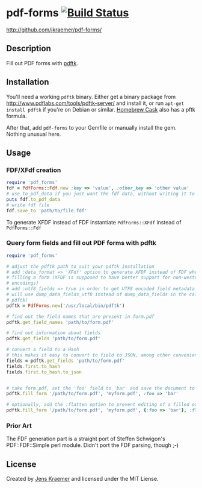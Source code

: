 # pdf-forms [![Build Status](https://travis-ci.org/jkraemer/pdf-forms.png?branch=master)](https://travis-ci.org/jkraemer/pdf-forms)

http://github.com/jkraemer/pdf-forms/

## Description

Fill out PDF forms with [pdftk](http://www.pdflabs.com/tools/pdftk-server/).

## Installation

You'll need a working `pdftk` binary. Either get a binary package from
http://www.pdflabs.com/tools/pdftk-server/ and install it, or run
`apt-get install pdftk` if you're on Debian or similar.
[Homebrew Cask](http://caskroom.io) also has a pftk formula.

After that, add `pdf-forms` to your Gemfile or manually install the gem. Nothing
unusual here.


## Usage

### FDF/XFdf creation

```ruby
require 'pdf_forms'
fdf = PdfForms::Fdf.new :key => 'value', :other_key => 'other value'
# use to_pdf_data if you just want the fdf data, without writing it to a file
puts fdf.to_pdf_data
# write fdf file
fdf.save_to 'path/to/file.fdf'
```

To generate XFDF instead of FDF instantiate `PdfForms::XFdf` instead of `PdfForms::Fdf`

### Query form fields and fill out PDF forms with pdftk

```ruby
require 'pdf_forms'

# adjust the pdftk path to suit your pdftk installation
# add :data_format => 'XFdf' option to generate XFDF instead of FDF when
# filling a form (XFDF is supposed to have better support for non-western
# encodings)
# add :utf8_fields => true in order to get UTF8 encoded field metadata (this
# will use dump_data_fields_utf8 instead of dump_data_fields in the call to
# pdftk)
pdftk = PdfForms.new('/usr/local/bin/pdftk')

# find out the field names that are present in form.pdf
pdftk.get_field_names 'path/to/form.pdf'

# find out information about fields
pdftk.get_fields 'path/to/form.pdf'

# convert a field to a Hash
# this makes it easy to convert to field to JSON, among other conveniences:
fields = pdftk.get_fields 'path/to/form.pdf'
fields.first.to_hash
fields.first.to_hash.to_json


# take form.pdf, set the 'foo' field to 'bar' and save the document to myform.pdf
pdftk.fill_form '/path/to/form.pdf', 'myform.pdf', :foo => 'bar'

# optionally, add the :flatten option to prevent editing of a filled out form
pdftk.fill_form '/path/to/form.pdf', 'myform.pdf', {:foo => 'bar'}, :flatten => true
```

### Prior Art

The FDF generation part is a straight port of Steffen Schwigon's PDF::FDF::Simple perl module. Didn't port the FDF parsing, though ;-)

## License

Created by [Jens Kraemer](http://jkraemer.net/) and licensed under the MIT Liense.

